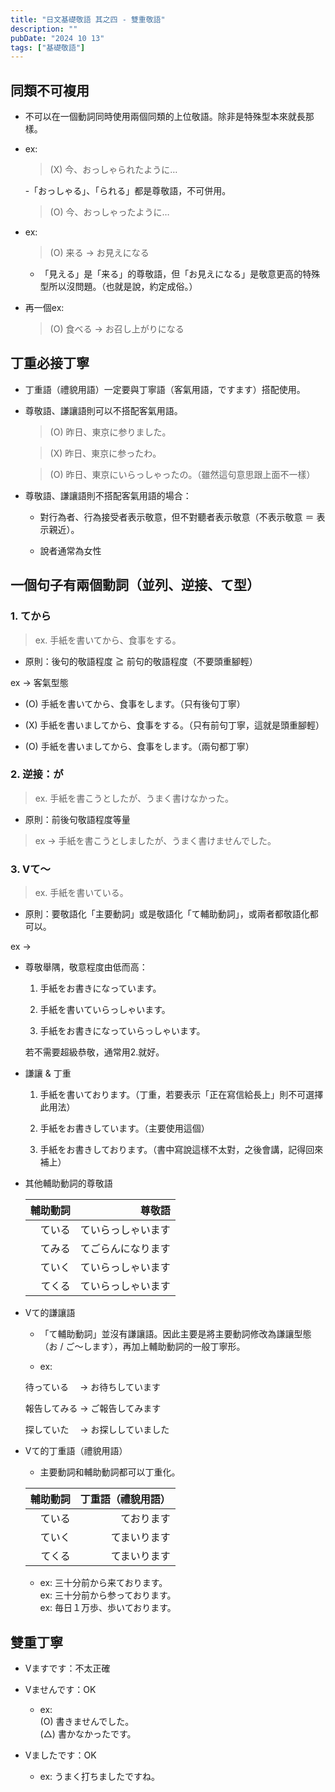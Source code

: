 ```yaml
---
title: "日文基礎敬語 其之四 - 雙重敬語"
description: ""
pubDate: "2024 10 13"
tags: ["基礎敬語"]
---
```


## 同類不可複用

- 不可以在一個動詞同時使用兩個同類的上位敬語。除非是特殊型本來就長那樣。

- ex:

    > (X) 今、おっしゃられたように…

    -「おっしゃる」、「られる」都是尊敬語，不可併用。

    > (O) 今、おっしゃったように…
- ex:

    > (O) 来る → お見えになる

    - 「見える」是「来る」的尊敬語，但「お見えになる」是敬意更高的特殊型所以沒問題。（也就是說，約定成俗。）

- 再一個ex:

    > (O) 食べる → お召し上がりになる

## 丁重必接丁寧

- 丁重語（禮貌用語）一定要與丁寧語（客氣用語，ですます）搭配使用。

- 尊敬語、謙讓語則可以不搭配客氣用語。
    
    > (O) 昨日、東京に参りました。

    > (X) 昨日、東京に参ったわ。

    > (O) 昨日、東京にいらっしゃったの。（雖然這句意思跟上面不一樣）

- 尊敬語、謙讓語則不搭配客氣用語的場合：

    - 對行為者、行為接受者表示敬意，但不對聽者表示敬意（不表示敬意 ＝ 表示親近）。

    - 說者通常為女性

## 一個句子有兩個動詞（並列、逆接、て型）

### 1. てから

> ex. 手紙を書いてから、食事をする。

- 原則：後句的敬語程度 ≧ 前句的敬語程度（不要頭重腳輕）

ex → 客氣型態

- (O) 手紙を書いてから、食事をします。（只有後句丁寧）

- (X) 手紙を書いましてから、食事をする。（只有前句丁寧，這就是頭重腳輕）

- (O) 手紙を書いましてから、食事をします。（兩句都丁寧）

### 2. 逆接：が

> ex. 手紙を書こうとしたが、うまく書けなかった。

- 原則：前後句敬語程度等量

> ex → 手紙を書こうとしましたが、うまく書けませんでした。

### 3. Vて～

> ex. 手紙を書いている。

- 原則：要敬語化「主要動詞」或是敬語化「て輔助動詞」，或兩者都敬語化都可以。

ex →

- 尊敬舉隅，敬意程度由低而高：

    1. 手紙をお書きになっています。

    2. 手紙を書いていらっしゃいます。

    3. 手紙をお書きになっていらっしゃいます。
    
    若不需要超級恭敬，通常用2.就好。
    
- 謙讓 & 丁重

    1. 手紙を書いております。（丁重，若要表示「正在寫信給長上」則不可選擇此用法）

    2. 手紙をお書きしています。（主要使用這個）

    3. 手紙をお書きしております。（書中寫說這樣不太對，之後會講，記得回來補上）

- 其他輔助動詞的尊敬語

    | 輔助動詞 | 尊敬語 |
    | ---: | ---: |
    | ている | ていらっしゃいます |
    | てみる | てごらんになります |
    | ていく | ていらっしゃいます |
    | てくる | ていらっしゃいます |

- Vて的謙讓語

    - 「て輔助動詞」並沒有謙讓語。因此主要是將主要動詞修改為謙讓型態（お / ご～します），再加上輔助動詞的一般丁寧形。

    - ex:

    待っている　 → お待ちしています

    報告してみる → ご報告してみます

    探していた　 → お探ししていました

- Vて的丁重語（禮貌用語）

    - 主要動詞和輔助動詞都可以丁重化。
    
    | 輔助動詞 | 丁重語（禮貌用語） |
    | ---: | ---: |
    | ている | ております |
    | ていく | てまいります |
    | てくる | てまいります |

    - ex: 三十分前から来ております。  
    ex: 三十分前から参っております。  
    ex: 毎日１万歩、歩いております。

## 雙重丁寧

- Vますです：不太正確
        
- Vませんです：OK
    - ex:   
    (O) 書きませんでした。  
    (△) 書かなかったです。

- Vましたです：OK

    - ex: うまく打ちましたですね。